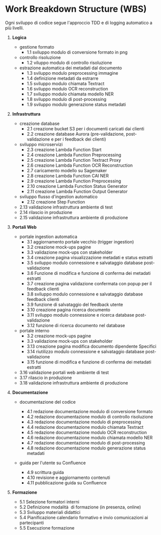 
# Work Breakdown Structure (WBS)

Ogni sviluppo di codice segue l'approccio TDD e di logging automatico a più livelli.

1. **Logica**
   - gestione formato
     - 1.1 sviluppo modulo di conversione formato in png
   - controllo risoluzione
     - 1.2 viluppo modulo di controllo risoluzione
   - estrazione automatica dei metadati dal documento
     - 1.3 sviluppo modulo preprocessing immagine
     - 1.4 definizione metadati da estrarre
     - 1.5 sviluppo modulo chiamata Textract
     - 1.6 sviluppo modulo OCR reconstruction
     - 1.7 sviluppo modulo chiamata modello NER
     - 1.8 sviluppo modulo di post-processing
     - 1.9 sviluppo modulo generazione status metadati
   
2. **Infrastruttura**
   - creazione database
     - 2.1 creazione bucket S3 per i documenti caricati dai clienti
     - 2.2 creazione database Aurora (pre-validazione, post-validazione e per i feedback dei clienti)
   - sviluppo microservizi
     - 2.3 creazione Lambda Function Start
     - 2.4 creazione Lambda Function Preprocessing
     - 2.5 creazione Lambda Function Textract Proxy
     - 2.6 creazione Lambda Function OCR Reconstruction
     - 2.7 caricamento modello su Sagemaker
     - 2.8 creazione Lambda Function CAI NER
     - 2.9 creazione Lambda Function Preprocessing
     - 2.10 creazione Lambda Function Status Generator
     - 2.11 creazione Lambda Function Output Generator
   - sviluppo flusso d'ingestion automatico
     - 2.12 creazione Step Function 
   - 2.13 validazione infrastruttura ambiente di test
   - 2.14 rilascio in produzione
   - 2.15 validazione infrastruttura ambiente di produzione

3. **Portali Web**
   - portale ingestion automatica
     - 3.1 aggiornamento portale vecchio (trigger ingestion)
     - 3.2 creazione mock-ups pagine 
     - 3.3 validazione mock-ups con stakeholder
     - 3.4 creazione pagina visualizzazione metadati e status estratti
     - 3.5 sviluppo modulo connessione e salvataggio database post-validazione
     - 3.6 Funzione di modifica e funzione di conferma dei metadati estratti
     - 3.7 creazione pagina validazione confermata con popup per il feedback clienti
     - 3.8 sviluppo modulo connessione e salvataggio database feedback clienti
     - 3.9 funzione di salvataggio del feedback utente
     - 3.10 creazione pagina ricerca documento
     - 3.11 sviluppo modulo connessione e ricerca database post-validazione
     - 3.12 funzione di ricerca documento nel database
   -  portale interno
      - 3.2 creazione mock-ups pagine 
      - 3.3 validazione mock-ups con stakeholder
      - 3.13 creazione pagina modifica documento dipendente Specifici
      - 3.14 riutilizzo modulo connessione e salvataggio database post-validazione
      - 3.15 funzione di modifica e funzione di conferma dei metadati estratti
   - 3.16 validazione portali web ambiente di test
   - 3.17 rilascio in produzione
   - 3.18 validazione infrastruttura ambiente di produzione
   
4. **Documentazione**
   - documentazione del codice
     - 4.1 redazione documentazione modulo di conversione formato
     - 4.2 redazione documentazione modulo di controllo risoluzione
     - 4.3 redazione documentazione modulo di preprocessing
     - 4.4 redazione documentazione modulo chiamata Textract
     - 4.5 redazione documentazione modulo  OCR reconstruction
     - 4.6 redazione documentazione modulo chiamata modello NER
     - 4.7 redazione documentazione modulo di post-processing
     - 4.8 redazione documentazione modulo generazione status metadati
   
   - guida per l'utente su Confluence
     - 4.9 scrittura guida
     - 4.10 revisione e aggiornamento contenuti
     - 4.11 pubblicazione guida su Confluence
     

5. **Formazione**
   - 5.1 Selezione formatori interni
   - 5.2 Definizione modalità  di formazione (in presenza,  online)
   - 5.3 Sviluppo materiali didattici
   - 5.4 Pianificazione calendario formativo e invio comunicazioni ai partecipanti
   - 5.5 Esecuzione formazione


